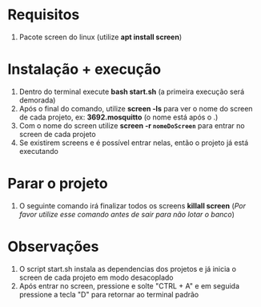 # Requisitos
1) Pacote screen do linux (utilize **apt install screen**)

# Instalação + execução
1) Dentro do terminal execute **bash start.sh** (a primeira execução será demorada)
2) Após o final do comando, utilize **screen -ls** para ver o nome do screen de cada projeto, ex: **3692.mosquitto** (o nome está após o .)
3) Com o nome do screen utilize **screen -r `nomeDoScreen`** para entrar no screen de cada projeto
4) Se existirem screens e é possível entrar nelas, então o projeto já está executando 

# Parar o projeto
1) O seguinte comando irá finalizar todos os screens **killall screen** (*Por favor utilize esse comando antes de sair para não lotar o banco*)

# Observações
1) O script start.sh instala as dependencias dos projetos e já inicia o screen de cada projeto em modo desacoplado
2) Após entrar no screen, pressione e solte "CTRL + A" e em seguida pressione a tecla "D" para retornar ao terminal padrão

